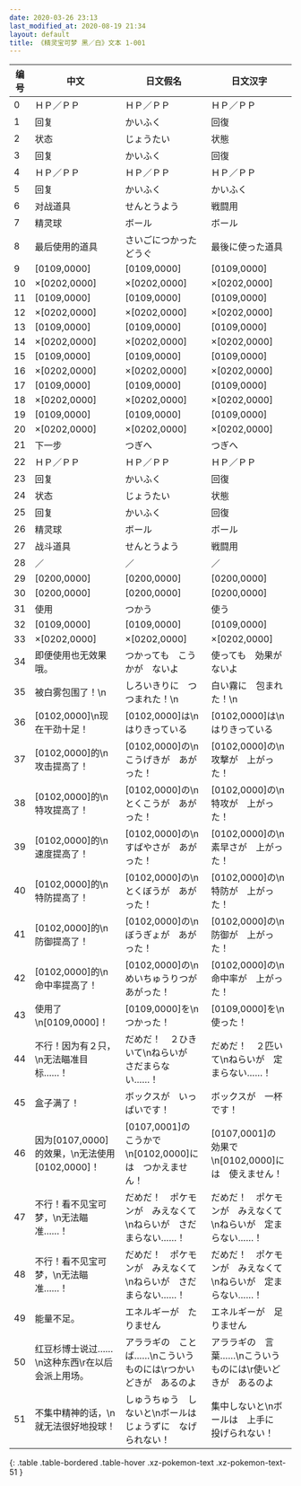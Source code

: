 ```yaml
---
date: 2020-03-26 23:13
last_modified_at: 2020-08-19 21:34
layout: default
title: 《精灵宝可梦 黑／白》文本 1-001
---
```

| 编号 | 中文 | 日文假名 | 日文汉字 |
| ---- | ---- | ---- | --- |
| 0 | ＨＰ／ＰＰ | ＨＰ／ＰＰ | ＨＰ／ＰＰ |
| 1 | 回复 | かいふく | 回復 |
| 2 | 状态 | じょうたい | 状態 |
| 3 | 回复 | かいふく | 回復 |
| 4 | ＨＰ／ＰＰ | ＨＰ／ＰＰ | ＨＰ／ＰＰ |
| 5 | 回复 | かいふく | かいふく |
| 6 | 对战道具 | せんとうよう | 戦闘用 |
| 7 | 精灵球 | ボール | ボール |
| 8 | 最后使用的道具 | さいごにつかったどうぐ | 最後に使った道具 |
| 9 | [0109,0000] | [0109,0000] | [0109,0000] |
| 10 | ×[0202,0000] | ×[0202,0000] | ×[0202,0000] |
| 11 | [0109,0000] | [0109,0000] | [0109,0000] |
| 12 | ×[0202,0000] | ×[0202,0000] | ×[0202,0000] |
| 13 | [0109,0000] | [0109,0000] | [0109,0000] |
| 14 | ×[0202,0000] | ×[0202,0000] | ×[0202,0000] |
| 15 | [0109,0000] | [0109,0000] | [0109,0000] |
| 16 | ×[0202,0000] | ×[0202,0000] | ×[0202,0000] |
| 17 | [0109,0000] | [0109,0000] | [0109,0000] |
| 18 | ×[0202,0000] | ×[0202,0000] | ×[0202,0000] |
| 19 | [0109,0000] | [0109,0000] | [0109,0000] |
| 20 | ×[0202,0000] | ×[0202,0000] | ×[0202,0000] |
| 21 | 下一步 | つぎへ | つぎへ |
| 22 | ＨＰ／ＰＰ | ＨＰ／ＰＰ | ＨＰ／ＰＰ |
| 23 | 回复 | かいふく | 回復 |
| 24 | 状态 | じょうたい | 状態 |
| 25 | 回复 | かいふく | 回復 |
| 26 | 精灵球 | ボール | ボール |
| 27 | 战斗道具 | せんとうよう | 戦闘用 |
| 28 | ／ | ／ | ／ |
| 29 | [0200,0000] | [0200,0000] | [0200,0000] |
| 30 | [0200,0000] | [0200,0000] | [0200,0000] |
| 31 | 使用 | つかう | 使う |
| 32 | [0109,0000] | [0109,0000] | [0109,0000] |
| 33 | ×[0202,0000] | ×[0202,0000] | ×[0202,0000] |
| 34 | 即便使用也无效果哦。 | つかっても　こうかが　ないよ | 使っても　効果が　ないよ |
| 35 | 被白雾包围了！\n | しろいきりに　つつまれた！\n | 白い霧に　包まれた！\n |
| 36 | [0102,0000]\n现在干劲十足！ | [0102,0000]は\nはりきっている | [0102,0000]は\nはりきっている |
| 37 | [0102,0000]的\n攻击提高了！ | [0102,0000]の\nこうげきが　あがった！ | [0102,0000]の\n攻撃が　上がった！ |
| 38 | [0102,0000]的\n特攻提高了！ | [0102,0000]の\nとくこうが　あがった！ | [0102,0000]の\n特攻が　上がった！ |
| 39 | [0102,0000]的\n速度提高了！ | [0102,0000]の\nすばやさが　あがった！ | [0102,0000]の\n素早さが　上がった！ |
| 40 | [0102,0000]的\n特防提高了！ | [0102,0000]の\nとくぼうが　あがった！ | [0102,0000]の\n特防が　上がった！ |
| 41 | [0102,0000]的\n防御提高了！ | [0102,0000]の\nぼうぎょが　あがった！ | [0102,0000]の\n防御が　上がった！ |
| 42 | [0102,0000]的\n命中率提高了！ | [0102,0000]の\nめいちゅうりつが　あがった！ | [0102,0000]の\n命中率が　上がった！ |
| 43 | 使用了\n[0109,0000]！ | [0109,0000]を\nつかった！ | [0109,0000]を\n使った！ |
| 44 | 不行！因为有２只，\n无法瞄准目标……！ | だめだ！　２ひきいて\nねらいが　さだまらない……！ | だめだ！　２匹いて\nねらいが　定まらない……！ |
| 45 | 盒子满了！ | ボックスが　いっぱいです！ | ボックスが　一杯です！ |
| 46 | 因为[0107,0000]的效果，\n无法使用[0102,0000]！ | [0107,0001]の　こうかで\n[0102,0000]には　つかえません！ | [0107,0001]の　効果で\n[0102,0000]には　使えません！ |
| 47 | 不行！看不见宝可梦，\n无法瞄准……！ | だめだ！　ポケモンが　みえなくて\nねらいが　さだまらない……！ | だめだ！　ポケモンが　みえなくて\nねらいが　定まらない……！ |
| 48 | 不行！看不见宝可梦，\n无法瞄准……！ | だめだ！　ポケモンが　みえなくて\nねらいが　さだまらない……！ | だめだ！　ポケモンが　みえなくて\nねらいが　定まらない……！ |
| 49 | 能量不足。 | エネルギーが　たりません | エネルギーが　足りません |
| 50 | 红豆杉博士说过……\n这种东西\r在以后会派上用场。 | アララギの　ことば……\nこういう　ものには\rつかいどきが　あるのよ | アララギの　言葉……\nこういう　ものには\r使いどきが　あるのよ |
| 51 | 不集中精神的话，\n就无法很好地投球！ | しゅうちゅう　しないと\nボールは　じょうずに　なげられない！ | 集中しないと\nボールは　上手に　投げられない！ |
{: .table .table-bordered .table-hover .xz-pokemon-text .xz-pokemon-text-51 }